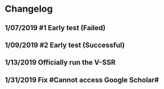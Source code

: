 # Changelog
## 1/07/2019    #1 Early test (Failed)  
## 1/09/2019    #2 Early test (Successful)  
## 1/13/2019    Officially run the V-SSR  
## 1/31/2019    Fix #Cannot access Google Scholar#  
